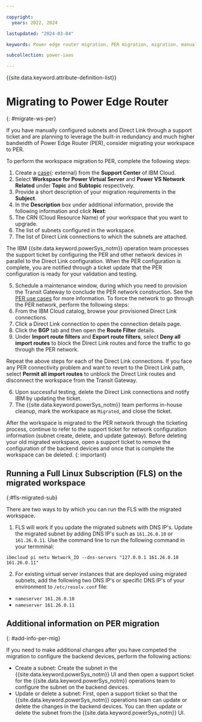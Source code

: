 ```yaml
---

copyright:
  years: 2022, 2024

lastupdated: "2024-03-04"

keywords: Power edge router migration, PER migration, migration, manual PER migration

subcollection: power-iaas

---
```


{{site.data.keyword.attribute-definition-list}}


# Migrating to Power Edge Router
{: #migrate-ws-per}

If you have manually configured subnets and Direct Link through a support ticket and are planning to leverage the built-in redundancy and much higher bandwidth of Power Edge Router (PER), consider migrating your workspace to PER.

To perform the workspace migration to PER, complete the following steps:
1.	Create a [case](https://cloud.ibm.com/unifiedsupport/cases/form){: external} from the **Support Center** of IBM Cloud.
2.	Select **Workspace for Power Virtual Server** and **Power VS Network Related** under **Topic** and **Subtopic** respectively.
3.	Provide a short description of your migration requirements in the **Subject**.
4.	In the **Description** box under additional information, provide the following information and click **Next**:
  1.  The CRN (Cloud Resource Name) of your workspace that you want to upgrade.
  2.	The list of subnets configured in the workspace.
  3.	The list of Direct Link connections to which the subnets are attached.

  The IBM {{site.data.keyword.powerSys_notm}} operation team processes the support ticket by configuring the PER and other network devices in parallel to the Direct Link configuration. When the PER configuration is complete, you are notified through a ticket update that the PER configuration is ready for your validation and testing.

5.	Schedule a maintenance window, during which you need to provision the Transit Gateway to conclude the PER network construction. See the [PER use cases](/docs/power-iaas?topic=power-iaas-network-architecture-diagrams#per-use-cases) for more information. To force the network to go through the PER network, perform the following steps:
  1.	From the IBM Cloud catalog, browse your provisioned Direct Link connections.
  2.	Click a Direct Link connection to open the connection details page.
  3.	Click the **BGP** tab and then open the **Route Filter** details.
  4.	Under **Import route filters** and **Export route filters**, select **Deny all import routes** to block the Direct Link routes and force the traffic to go through the PER network.

  Repeat the above steps for each of the Direct Link connections. If you face any PER connectivity problem and want to revert to the Direct Link path, select **Permit all import routes** to unblock the Direct Link routes and disconnect the workspace from the Transit Gateway.

6.	Upon successful testing, delete the Direct Link connections and notify IBM by updating the ticket.
7.	The {{site.data.keyword.powerSys_notm}} team performs in-house cleanup, mark the workspace as `Migrated`, and close the ticket.

After the workspace is migrated to the PER network through the ticketing process, continue to refer to the support ticket for network configuration information (subnet create, delete, and update gateway). Before deleting your old migrated workspace, open a support ticket to remove the configuration of the backend devices and once that is complete the workspace can be deleted.
{: important}

## Running a Full Linux Subscription (FLS) on the migrated workspace
{:#fls-migrated-sub}

There are two ways to by which you can run the FLS with the migrated workspace.

1. FLS will work if you update the migrated subnets with DNS IP's.
  Update the migrated subnet by adding DNS IP's such as `161.26.0.10` or `161.26.0.11`.
  Use the command line to run the following command in your termminal:
  
  `ibmcloud pi netu Network_ID --dns-servers "127.0.0.1 161.26.0.10 161.26.0.11"`  

2. For existing virtual server instances that are deployed using migrated subnets, add the following two DNS IP's or specific DNS IP's of your environment to `/etc/resolv.conf` file:

  * `nameserver 161.26.0.10`
  * `nameserver 161.26.0.11`

## Additional information on PER migration
{: #add-info-per-mig}

If you need to make additional changes after you have competed the migration to configure the backend devices, perform the following actions:
- Create a subnet: Create the subnet in the {{site.data.keyword.powerSys_notm}} UI and then open a support ticket for the {{site.data.keyword.powerSys_notm}} operations team to configure the subnet on the backend devices.
- Update or delete a subnet: First, open a support ticket so that the {{site.data.keyword.powerSys_notm}} operations team can update or delete the changes in the backend devices. You can then update or delete the subnet from the {{site.data.keyword.powerSys_notm}} UI.